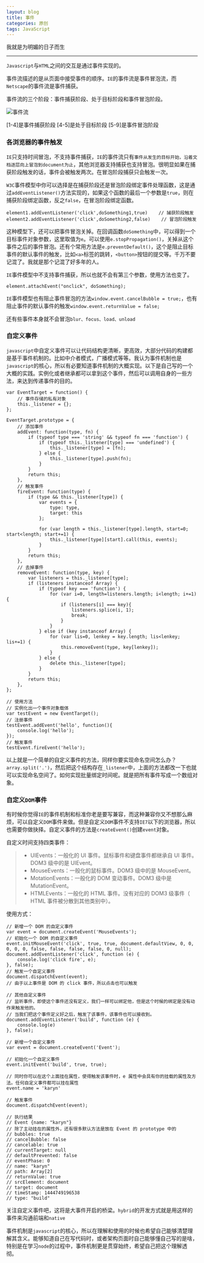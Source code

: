 ```yaml
---
layout: blog
title: 事件
categories: 原创
tags: JavaScript
---
```


我就是为明媚的日子而生

<!--more-->

* * *

`Javascript`与`HTML`之间的交互是通过事件实现的。

事件流描述的是从页面中接受事件的顺序。`IE`的事件流是事件冒泡流，而`Netscape`的事件流是事件捕获。

事件流的三个阶段：事件捕获阶段、处于目标阶段和事件冒泡阶段。

![事件流](http://karynsong.github.io/static/img/event.png "事件流")

[1-4]是事件捕获阶段
[4-5]是处于目标阶段
[5-9]是事件冒泡阶段

### 各浏览器的事件触发

`IE`只支持时间冒泡，不支持事件捕获，`IE`的事件流只有`事件从发生的目标开始，沿着文档逐层向上冒泡到document为止`，其他浏览器支持捕获也支持冒泡。很明显如果在捕获阶段触发的话，事件会被触发两次。在冒泡阶段捕获只会触发一次。

`W3C`事件模型中你可以选择是在捕获阶段还是冒泡阶段绑定事件处理函数，这是通过`addEventListener()`方法实现的，如果这个函数的最后一个参数是`true`，则在捕获阶段绑定函数，反之`false`，在冒泡阶段绑定函数。

    element1.addEventListener('click',doSomething1,true)    // 捕获阶段触发
    element2.addEventListener('click',doSomething2,false)    // 冒泡阶段触发

这种模型下，还可以把事件冒泡关掉。在回调函数`doSomething`中，可以得到一个目标事件对象参数，这里取值为`e`。可以使用`e.stopPropagation()`，关掉从这个事件之后的事件冒泡。还有个常用方法是`e.preventDefault()`，这个是阻止目标事件的默认事件的触发，比如`<a>`标签的跳转，`<button>`按钮的提交等。千万不要记混了。我就是那个记混了好多年的人。

`IE`事件模型中不支持事件捕获，所以也就不会有第三个参数，使用方法也变了。

    element.attachEvent("onclick", doSomething);

`IE`事件模型也有阻止事件冒泡的方法`window.event.cancelBubble = true;`，也有阻止事件的默认事件的触发`window.event.returnValue = false;`

还有些事件本身就不会冒泡`blur、focus、load、unload`

### 自定义事件

`javascript`中自定义事件可以让代码结构更清晰，更高效，大部分代码的构建都是基于事件机制的。比如中介者模式，广播模式等等。我认为事件机制也是`javascript`的核心，所以有必要知道事件机制的大概实现。以下是自己写的一个大概的实践。实例化或者继承都可以拿到这个事件，然后可以调用自身的一些方法，来达到传递事件的目的。

    var EventTarget = function() {
        // 事件存储的私有对象
        this._listener = {};
    };

    EventTarget.prototype = {
        // 添加事件
        addEvent: function(type, fn) {
            if (typeof type === 'string' && typeof fn === 'function') {
                if (typeof this._listener[type] === 'undefined') {
                    this._listener[type] = [fn];
                } else {
                    this._listener[type].push(fn);
                }
            }
            return this;
        },
        // 触发事件
        fireEvent: function(type) {
            if (type && this._listener[type]) {
                var events = {
                    type: type,
                    target: this
                };

                for (var length = this._listener[type].length, start=0; start<length; start+=1) {
                    this._listener[type][start].call(this, events);
                }
            }
            return this;
        },
        // 去掉事件
        removeEvent: function(type, key) {
            var listeners = this._listener[type];
            if (listeners instanceof Array) {
                if (typeof key === 'function') {
                    for (var i=0, length=listeners.length; i<length; i+=1){
                        if (listeners[i] === key){
                            listeners.splice(i, 1);
                            break;
                        }
                    }
                } else if (key instanceof Array) {
                    for (var lis=0, lenkey = key.length; lis<lenkey; lis+=1) {
                        this.removeEvent(type, key[lenkey]);
                    }
                } else {
                    delete this._listener[type];
                }
            }
            return this;
        },
    };

    // 使用方法
    // 实例化出一个事件对象载体
    var testEvent = new EventTarget();
    // 注册事件
    testEvent.addEvent('hello', function(){
        console.log('hello');
    });
    // 触发事件
    testEvent.fireEvent('hello');

以上就是一个简单的自定义事件的方法，同样你要实现命名空间怎么办？`array.split('.')`，然后把这个结构存在`_listener`中，上面的方法都改一下也就可以实现命名空间了。如何实现批量绑定时间呢。就是把所有事件写成一个数组对象。

### 自定义`DOM`事件

有时候你觉得`IE`的事件机制和标准你老是要写兼容，而这种兼容你又不想那么麻烦，可以自定义`DOM`事件来做。但是自定义`DOM`事件不支持`IE7`以下的浏览器，所以也需要你做抉择。自定义事件的方法是`createEvent()`创建`event`对象。

自定义时间支持四类事件：

> * UIEvents：一般化的 UI 事件。鼠标事件和键盘事件都继承自 UI 事件。DOM3 级中的是 UIEvent。
> * MouseEvents：一般化的鼠标事件。DOM3 级中的是 MouseEvent。
> * MotationEvents：一般化的 DOM 变动事件。DOM3 级中是 MutationEvent。
> * HTMLEvents：一般化的 HTML 事件。没有对应的 DOM3 级事件（ HTML 事件被分散到其他类别中）。

使用方式：

    // 新增一个 DOM 的自定义事件
    var event = document.createEvent('MouseEvents');
    // 初始化一个 DOM 的自定义事件
    event.initMouseEvent('click', true, true, document.defaultView, 0, 0, 0, 0, 0, false, false, false, false, 0, null);
    document.addEventListener('click', function (e) {
        console.log('click fire', e);
    }, false);
    // 触发一个自定义事件
    document.dispatchEvent(event);
    // 由于以上事件是 DOM 的 click 事件，所以点击也可以触发

    // 其他自定义事件
    // 监听事件，即使这个事件还没有定义，我们一样可以绑定他，但是这个时候的绑定是没有动作来触发他的。
    // 当我们把这个事件定义好之后，触发了该事件，该事件也可以接收到。
    document.addEventListener('build', function (e) {
        console.log(e)
    }, false);

    // 新增一个自定义事件
    var event = document.createEvent('Event');

    // 初始化一个自定义事件
    event.initEvent('build', true, true);

    // 同时你可以在这个上面挂在属性，使得触发该事件时，e 属性中会具有你的挂载的属性及方法。任何自定义事件都可以挂在属性
    event.name = 'karyn'

    // 触发事件
    document.dispatchEvent(event);

    // 执行结果
    // Event {name: "karyn"}
    // 除了主动挂在的属性外，还有很多默认方法是放在 Event 的 prototype 中的
    // bubbles: true
    // cancelBubble: false
    // cancelable: true
    // currentTarget: null
    // defaultPrevented: false
    // eventPhase: 0
    // name: "karyn"
    // path: Array[2]
    // returnValue: true
    // srcElement: document
    // target: document
    // timeStamp: 1444749196538
    // type: "build"

关注自定义事件吧，这将是大事件开启的桥梁。`hybrid`的开发方式就是用这样的事件来沟通前端和`native`

事件机制是`javascript`的核心，所以在理解和使用的时候也希望自己能够清楚理解其含义。能够知道自己在写代码时，或者架构页面时自己能够懂自己写的是啥，特别是在学习`node`的过程中，事件机制更是贯穿始终，希望自己把这个理解透彻。
